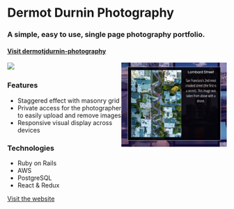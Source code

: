# Dermot Durnin Photography
### A simple, easy to use, single page photography portfolio.

#### [Visit dermotjdurnin-photography](http://dermotjdurnin-photography.herokuapp.com/#/)

<img src="https://github.com/mmdurnin/DJDPhotography/blob/master/app/assets/images/img_expand.png" width="48%" align="right" >
<img src="https://github.com/mmdurnin/DJDPhotography/blob/master/app/assets/images/img_index.png" width="48%" >  

### Features
* Staggered effect with masonry grid
* Private access for the photographer to easily upload and remove images
* Responsive visual display across devices

### Technologies
* Ruby on Rails
* AWS
* PostgreSQL
* React & Redux

[Visit the website](http://dermotjdurnin-photography.herokuapp.com/#/)
